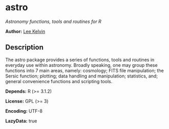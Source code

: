 # astro

*Astronomy functions, tools and routines for R*

**Author:** [Lee Kelvin](<l.s.kelvin@ljmu.ac.uk>)

## Description
The astro package provides a series of functions, tools and routines in everyday use within astronomy. Broadly speaking, one may group these functions into 7 main areas, namely: cosmology; FITS file manipulation; the Sersic function; plotting; data handling and manipulation; statistics, and; general convenience functions and scripting tools.

**Depends:** R (>= 3.1.2)

**License:** GPL (>= 3)

**Encoding:** UTF-8

**LazyData:** true
